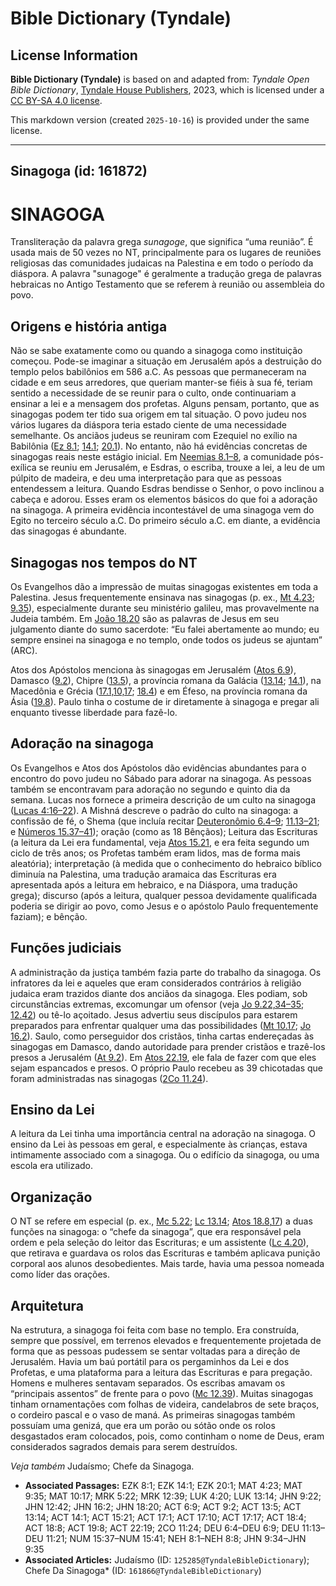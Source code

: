 # Bible Dictionary (Tyndale)

## License Information

**Bible Dictionary (Tyndale)** is based on and adapted from: _Tyndale Open Bible Dictionary_, [Tyndale House Publishers](https://tyndaleopenresources.com/), 2023, which is licensed under a [CC BY-SA 4.0 license](https://creativecommons.org/licenses/by-sa/4.0/legalcode.en).

This markdown version (created `2025-10-16`) is provided under the same license.



--------------------------------

## Sinagoga (id: 161872)

SINAGOGA
========

Transliteração da palavra grega *sunagoge*, que significa “uma reunião”. É usada mais de 50 vezes no NT, principalmente para os lugares de reuniões religiosas das comunidades judaicas na Palestina e em todo o período da diáspora. A palavra "sunagoge" é geralmente a tradução grega de palavras hebraicas no Antigo Testamento que se referem à reunião ou assembleia do povo.

Origens e história antiga
-------------------------

Não se sabe exatamente como ou quando a sinagoga como instituição começou. Pode\-se imaginar a situação em Jerusalém após a destruição do templo pelos babilônios em 586 a.C. As pessoas que permaneceram na cidade e em seus arredores, que queriam manter\-se fiéis à sua fé, teriam sentido a necessidade de se reunir para o culto, onde continuariam a ensinar a lei e a mensagem dos profetas. Alguns pensam, portanto, que as sinagogas podem ter tido sua origem em tal situação. O povo judeu nos vários lugares da diáspora teria estado ciente de uma necessidade semelhante. Os anciãos judeus se reuniram com Ezequiel no exílio na Babilônia ([Ez 8\.1](https://ref.ly/Ezek8:1); [14\.1](https://ref.ly/Ezek14:1); [20\.1](https://ref.ly/Ezek20:1)). No entanto, não há evidências concretas de sinagogas reais neste estágio inicial. Em [Neemias 8\.1–8](https://ref.ly/Neh8:1-Neh8:8), a comunidade pós\-exílica se reuniu em Jerusalém, e Esdras, o escriba, trouxe a lei, a leu de um púlpito de madeira, e deu uma interpretação para que as pessoas entendessem a leitura. Quando Esdras bendisse o Senhor, o povo inclinou a cabeça e adorou. Esses eram os elementos básicos do que foi a adoração na sinagoga. A primeira evidência incontestável de uma sinagoga vem do Egito no terceiro século a.C. Do primeiro século a.C. em diante, a evidência das sinagogas é abundante.

Sinagogas nos tempos do NT
--------------------------

Os Evangelhos dão a impressão de muitas sinagogas existentes em toda a Palestina. Jesus frequentemente ensinava nas sinagogas (p. ex., [Mt 4\.23](https://ref.ly/Matt4:23); [9\.35](https://ref.ly/Matt9:35)), especialmente durante seu ministério galileu, mas provavelmente na Judeia também. Em [João 18\.20](https://ref.ly/John18:20) são as palavras de Jesus em seu julgamento diante do sumo sacerdote: “Eu falei abertamente ao mundo; eu sempre ensinei na sinagoga e no templo, onde todos os judeus se ajuntam” (ARC).

Atos dos Apóstolos menciona às sinagogas em Jerusalém ([Atos 6\.9](https://ref.ly/Acts6:9)), Damasco ([9\.2](https://ref.ly/Acts9:2)), Chipre ([13\.5](https://ref.ly/Acts13:5)), a província romana da Galácia ([13\.14](https://ref.ly/Acts13:14); [14\.1](https://ref.ly/Acts14:1)), na Macedônia e Grécia ([17\.1,10,17](https://ref.ly/Acts17:1); [18\.4](https://ref.ly/Acts18:4)) e em Éfeso, na província romana da Ásia ([19\.8](https://ref.ly/Acts19:8)). Paulo tinha o costume de ir diretamente à sinagoga e pregar ali enquanto tivesse liberdade para fazê\-lo.

Adoração na sinagoga
--------------------

Os Evangelhos e Atos dos Apóstolos dão evidências abundantes para o encontro do povo judeu no Sábado para adorar na sinagoga. As pessoas também se encontravam para adoração no segundo e quinto dia da semana. Lucas nos fornece a primeira descrição de um culto na sinagoga ([Lucas 4:16–22](https://ref.ly/Luke4:16-Luke4:22)). A Mishná descreve o padrão do culto na sinagoga: a confissão de fé, o Shema (que incluía recitar [Deuteronômio 6\.4–9](https://ref.ly/Deut6:4-Deut6:9); [11\.13–21](https://ref.ly/Deut11:13-Deut11:21); e [Números 15\.37–41](https://ref.ly/Num15:37-Num15:41)); oração (como as 18 Bênçãos); Leitura das Escrituras (a leitura da Lei era fundamental, veja [Atos 15\.21](https://ref.ly/Acts15:21), e era feita segundo um ciclo de três anos; os Profetas também eram lidos, mas de forma mais aleatória); interpretação (à medida que o conhecimento do hebraico bíblico diminuía na Palestina, uma tradução aramaica das Escrituras era apresentada após a leitura em hebraico, e na Diáspora, uma tradução grega); discurso (após a leitura, qualquer pessoa devidamente qualificada poderia se dirigir ao povo, como Jesus e o apóstolo Paulo frequentemente faziam); e bênção.

Funções judiciais
-----------------

A administração da justiça também fazia parte do trabalho da sinagoga. Os infratores da lei e aqueles que eram considerados contrários à religião judaica eram trazidos diante dos anciãos da sinagoga. Eles podiam, sob circunstâncias extremas, excomungar um ofensor (veja [Jo 9\.22,34–35](https://ref.ly/John9:22); [12\.42](https://ref.ly/John12:42)) ou tê\-lo açoitado. Jesus advertiu seus discípulos para estarem preparados para enfrentar qualquer uma das possibilidades ([Mt 10\.17](https://ref.ly/Matt10:17); [Jo 16\.2](https://ref.ly/John16:2)). Saulo, como perseguidor dos cristãos, tinha cartas endereçadas às sinagogas em Damasco, dando autoridade para prender cristãos e trazê\-los presos a Jerusalém ([At 9\.2](https://ref.ly/Acts9:2)). Em [Atos 22\.19](https://ref.ly/Acts22:19), ele fala de fazer com que eles sejam espancados e presos. O próprio Paulo recebeu as 39 chicotadas que foram administradas nas sinagogas ([2Co 11\.24](https://ref.ly/2Cor11:24)).

Ensino da Lei
-------------

A leitura da Lei tinha uma importância central na adoração na sinagoga. O ensino da Lei às pessoas em geral, e especialmente às crianças, estava intimamente associado com a sinagoga. Ou o edifício da sinagoga, ou uma escola era utilizado.

Organização
-----------

O NT se refere em especial (p. ex., [Mc 5\.22](https://ref.ly/Mark5:22); [Lc 13\.14](https://ref.ly/Luke13:14); [Atos 18\.8](https://ref.ly/Acts18:8),[17](https://ref.ly/Acts18:17)) a duas funções na sinagoga: o “chefe da sinagoga”, que era responsável pela ordem e pela seleção do leitor das Escrituras; e um assistente ([Lc 4\.20](https://ref.ly/Luke4:20)), que retirava e guardava os rolos das Escrituras e também aplicava punição corporal aos alunos desobedientes. Mais tarde, havia uma pessoa nomeada como líder das orações.

Arquitetura
-----------

Na estrutura, a sinagoga foi feita com base no templo. Era construída, sempre que possível, em terrenos elevados e frequentemente projetada de forma que as pessoas pudessem se sentar voltadas para a direção de Jerusalém. Havia um baú portátil para os pergaminhos da Lei e dos Profetas, e uma plataforma para a leitura das Escrituras e para pregação. Homens e mulheres sentavam separados. Os escribas amavam os “principais assentos” de frente para o povo ([Mc 12\.39](https://ref.ly/Mark12:39)). Muitas sinagogas tinham ornamentações com folhas de videira, candelabros de sete braços, o cordeiro pascal e o vaso de maná. As primeiras sinagogas também possuíam uma genizá, que era um porão ou sótão onde os rolos desgastados eram colocados, pois, como continham o nome de Deus, eram considerados sagrados demais para serem destruídos.

*Veja também* Judaísmo; Chefe da Sinagoga.

* **Associated Passages:** EZK 8:1; EZK 14:1; EZK 20:1; MAT 4:23; MAT 9:35; MAT 10:17; MRK 5:22; MRK 12:39; LUK 4:20; LUK 13:14; JHN 9:22; JHN 12:42; JHN 16:2; JHN 18:20; ACT 6:9; ACT 9:2; ACT 13:5; ACT 13:14; ACT 14:1; ACT 15:21; ACT 17:1; ACT 17:10; ACT 17:17; ACT 18:4; ACT 18:8; ACT 19:8; ACT 22:19; 2CO 11:24; DEU 6:4–DEU 6:9; DEU 11:13–DEU 11:21; NUM 15:37–NUM 15:41; NEH 8:1–NEH 8:8; JHN 9:34–JHN 9:35
* **Associated Articles:** Judaísmo (ID: `125285@TyndaleBibleDictionary`); Chefe Da Sinagoga* (ID: `161866@TyndaleBibleDictionary`)

